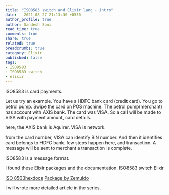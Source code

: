 ```yaml
---
title: "ISO8583 switch and Elixir lang - intro"
date:   2021-08-27 21:13:30 +0530
author_profile: true
author: Sandesh Soni
read_time: true
comments: true
share: true
related: true
breadcrumbs: true
category: Elixir
published: false
tags:
- ISO8583
- ISO8583 switch
- elixir
---
```


ISO8583 is card payments.

Let us try an example.
You have a HDFC bank card (credit card).
You go to petrol pump.
Swipe the card on POS machine.
The petrol pump(merchant) has account with AXIS bank.
The card was VISA.
So a call will be made to VISA with payment amount, card details.

here, the AXIS bank is Aquirer.
VISA is network.

from the card number, VISA can identify BIN number.
And then it identifies card belongs to HDFC bank.
few steps happen here, and transaction.
A message will be sent to merchant a transaction is complete.

ISO8583 is a message format.


I found these Elixir packages and the documentation.
ISO8583 switch Elixir

[ISO 8583hexdocs](https://hexdocs.pm/iso_8583/api-reference.html)
[Package by Zemuldo](https://github.com/zemuldo/iso_8583_elixir)


I will wrote more detailed article in the series.
